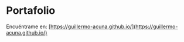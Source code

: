 # Portafolio

Encuéntrame en:
[https://guillermo-acuna.github.io/](https://guillermo-acuna.github.io/)
